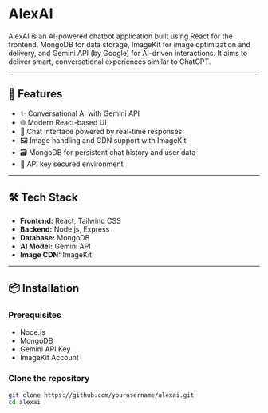 # AlexAI

AlexAI is an AI-powered chatbot application built using React for the frontend, MongoDB for data storage, ImageKit for image optimization and delivery, and Gemini API (by Google) for AI-driven interactions. It aims to deliver smart, conversational experiences similar to ChatGPT.

---

## 🚀 Features

* ✨ Conversational AI with Gemini API
* 🌐 Modern React-based UI
* 🧠 Chat interface powered by real-time responses
* 🖼️ Image handling and CDN support with ImageKit
* 🗃️ MongoDB for persistent chat history and user data
* 🔐 API key secured environment

---

## 🛠️ Tech Stack

* **Frontend:** React, Tailwind CSS 
* **Backend:** Node.js, Express
* **Database:** MongoDB
* **AI Model:** Gemini API
* **Image CDN:** ImageKit

---

## 📦 Installation

### Prerequisites

* Node.js 
* MongoDB 
* Gemini API Key
* ImageKit Account

### Clone the repository

```bash
git clone https://github.com/yourusername/alexai.git
cd alexai
```
